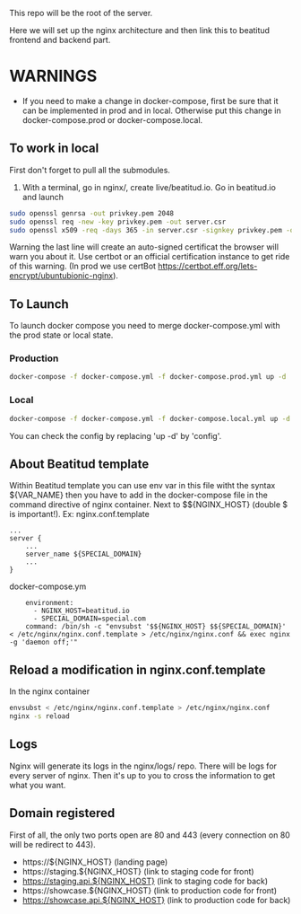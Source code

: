 This repo will be the root of the server.

Here we will set up the nginx architecture and then link this to beatitud frontend and backend part.

# WARNINGS
- If you need to make a change in docker-compose, first be sure that it can be implemented in prod and in local. Otherwise put this change in docker-compose.prod or docker-compose.local.

## To work in local
First don't forget to pull all the submodules.
1. With a terminal, go in nginx/, create live/beatitud.io. 
Go in beatitud.io and launch
```bash
sudo openssl genrsa -out privkey.pem 2048
sudo openssl req -new -key privkey.pem -out server.csr
sudo openssl x509 -req -days 365 -in server.csr -signkey privkey.pem -out fullchain.pem
```
Warning the last line will create an auto-signed certificat the browser will warn you about it. Use certbot or an official certification instance to get ride of this warning. (In prod we use certBot https://certbot.eff.org/lets-encrypt/ubuntubionic-nginx).

## To Launch
To launch docker compose you need to merge docker-compose.yml with the prod state or local state.
### Production
```bash
docker-compose -f docker-compose.yml -f docker-compose.prod.yml up -d
```
### Local
```bash
docker-compose -f docker-compose.yml -f docker-compose.local.yml up -d
```
You can check the config by replacing 'up -d' by 'config'.

## About Beatitud template
Within Beatitud template you can use env var in this file witht the syntax ${VAR_NAME} then you have to add in the docker-compose file in the command directive of nginx container. Next to $${NGINX_HOST} (double $ is important!).
Ex:
nginx.conf.template
```
...
server {
    ...
    server_name ${SPECIAL_DOMAIN}
    ...
}
```
docker-compose.ym
```
    environment:
      - NGINX_HOST=beatitud.io
      - SPECIAL_DOMAIN=special.com
    command: /bin/sh -c "envsubst '$${NGINX_HOST} $${SPECIAL_DOMAIN}' < /etc/nginx/nginx.conf.template > /etc/nginx/nginx.conf && exec nginx -g 'daemon off;'"
```

## Reload a modification in nginx.conf.template
In the nginx container
```bash
envsubst < /etc/nginx/nginx.conf.template > /etc/nginx/nginx.conf
nginx -s reload
```

## Logs
Nginx will generate its logs in the nginx/logs/ repo.
There will be logs for every server of nginx. Then it's up to you to cross the information to get what  you want.

## Domain registered
First of all, the only two ports open are 80 and 443 (every connection on 80 will be redirect to 443).
- https://${NGINX_HOST} (landing page)
- https://staging.${NGINX_HOST} (link to staging code for front)
- https://staging.api.${NGINX_HOST} (link to staging code for back)
- https://showcase.${NGINX_HOST} (link to production code for front)
- https://showcase.api.${NGINX_HOST} (link to production code for back)